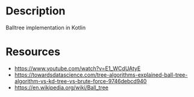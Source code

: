 # Description
Balltree implementation in Kotlin

# Resources
- https://www.youtube.com/watch?v=E1_WCdUAtyE
- https://towardsdatascience.com/tree-algorithms-explained-ball-tree-algorithm-vs-kd-tree-vs-brute-force-9746debcd940
- https://en.wikipedia.org/wiki/Ball_tree